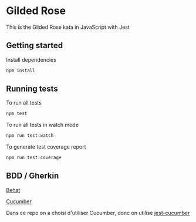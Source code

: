 # Gilded Rose

This is the Gilded Rose kata in JavaScript with Jest

## Getting started

Install dependencies

```sh
npm install
```

## Running tests

To run all tests

```sh
npm test
```

To run all tests in watch mode

```sh
npm run test:watch
```

To generate test coverage report

```sh
npm run test:coverage
```

## BDD / Gherkin

[Behat](https://docs.behat.org/en/v2.5/guides/1.gherkin.html)

[Cucumber](https://cucumber.io/docs/gherkin/)

Dans ce repo on a choisi d'utiliser Cucumber, donc on utilise [jest-cucumber](https://www.npmjs.com/package/jest-cucumber)